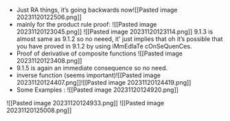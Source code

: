 - Just RA things, it’s going backwards now![[Pasted image 20231120122506.png]]
- mainly for the product rule proof: ![[Pasted image 20231120123045.png]]
![[Pasted image 20231120123114.png]] 9.1.3 is almost same as 9.1.2 so no neeed, it' just implies that oh it’s possible that you have proved in 9.1.2 by using iMmEdIaTe cOnSeQuenCes.
- Proof of derivative of composite functions ![[Pasted image 20231120123408.png]]
- 9.1.5 is again an immediate consequence so no need.
- inverse function (seems important)![[Pasted image 20231120124407.png]]![[Pasted image 20231120124419.png]]
- Some Examples :
![[Pasted image 20231120124920.png]]

![[Pasted image 20231120124933.png]]
![[Pasted image 20231120125008.png]]

